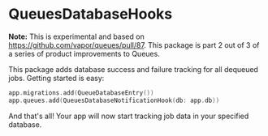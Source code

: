 # QueuesDatabaseHooks

**Note:** This is experimental and based on https://github.com/vapor/queues/pull/87. This package is part 2 out of 3 of a series of product improvements to Queues.

This package adds database success and failure tracking for all dequeued jobs. Getting started is easy:

```swift
app.migrations.add(QueueDatabaseEntry())
app.queues.add(QueuesDatabaseNotificationHook(db: app.db))
```

And that's all! Your app will now start tracking job data in your specified database.
